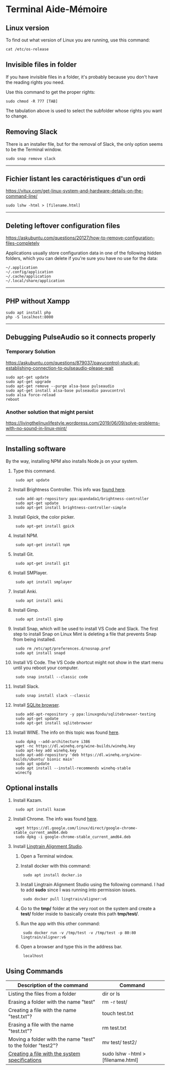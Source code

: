 # Terminal Aide-Mémoire

## Linux version

To find out what version of Linux you are running, use this command:

    cat /etc/os-release

## Invisible files in folder

If you have invisible files in a folder, it's probably because you don't have the reading rights you need.

Use this command to get the proper rights:

    sudo chmod -R 777 [TAB]

The tabulation above is used to select the subfolder whose rights you want to change.

## Removing Slack

There is an installer file, but for the removal of Slack, the only option seems to be the Terminal window.

	sudo snap remove slack

___

## Fichier listant les caractéristiques d'un ordi

https://vitux.com/get-linux-system-and-hardware-details-on-the-command-line/

    sudo lshw -html > [filename.html]

___

## Deleting leftover configuration files

https://askubuntu.com/questions/20127/how-to-remove-configuration-files-completely

Applications usually store configuration data in one of the following hidden folders, which you can delete if you're sure you have no use for the data:

    ~/.application
    ~/.config/application
    ~/.cache/application
    ~/.local/share/application

___

## PHP without Xampp

    sudo apt install php
    php -S localhost:8000
___

## Debugging PulseAudio so it connects properly

### Temporary Solution

https://askubuntu.com/questions/879037/pavucontrol-stuck-at-establishing-connection-to-pulseaudio-please-wait

    sudo apt-get update
    sudo apt-get upgrade
    sudo apt-get remove --purge alsa-base pulseaudio
    sudo apt-get install alsa-base pulseaudio pavucontrol
    sudo alsa force-reload
    reboot

### Another solution that might persist

https://livingthelinuxlifestyle.wordpress.com/2019/06/09/solve-problems-with-no-sound-in-linux-mint/

___

## Installing software

By the way, installing NPM also installs Node.js on your system.

1. Type this command.

        sudo apt update

1. Install Brightness Controller. This info was [found here](https://learnubuntumate.weebly.com/brightness-controller.html).

        sudo add-apt-repository ppa:apandada1/brightness-controller
        sudo apt-get update       
        sudo apt-get install brightness-controller-simple

1. Install Gpick, the color picker.

        sudo apt-get install gpick

1. Install NPM.

        sudo apt-get install npm

1. Install Git.

        sudo apt-get install git

1. Install SMPlayer.

        sudo apt install smplayer

1. Install Anki.

        sudo apt install anki

1. Install Gimp.

        sudo apt install gimp

1. Install Snap, which will be used to install VS Code and Slack. The first step to install Snap on Linux Mint is deleting a file that prevents Snap from being installed.

        sudo rm /etc/apt/preferences.d/nosnap.pref
        sudo apt install snapd

1. Install VS Code. The VS Code shortcut might not show in the start menu until you reboot your computer.

        sudo snap install --classic code

1. Install Slack.

        sudo snap install slack --classic

1. Install [SQLite browser](https://sqlitebrowser.org/dl/).

        sudo add-apt-repository -y ppa:linuxgndu/sqlitebrowser-testing
        sudo apt-get update
        sudo apt-get install sqlitebrowser

1. Install WINE. The info on this topic was found [here](https://www.linuxbabe.com/linux-mint/install-wine-linux-mint-19-1]).

        sudo dpkg --add-architecture i386
        wget -nc https://dl.winehq.org/wine-builds/winehq.key
        sudo apt-key add winehq.key
        sudo apt-add-repository 'deb https://dl.winehq.org/wine-builds/ubuntu/ bionic main'
        sudo apt update
        sudo apt install --install-recommends winehq-stable
        winecfg

## Optional installs

1. Install Kazam.

		sudo apt install kazam

1. Install Chrome. The info was found [here](https://itsfoss.com/install-chrome-ubuntu/#install-chrome-terminal).

        wget https://dl.google.com/linux/direct/google-chrome-stable_current_amd64.deb
        sudo dpkg -i google-chrome-stable_current_amd64.deb

1. Install [Lingtrain Alignment Studio](https://github.com/averkij/a-studio).

    1. Open a Terminal window.
	1. Install docker with this command:

			sudo apt install docker.io

	1. Install Lingtrain Alignment Studio using the following command. I had to add **sudo** since I was running into permission issues.

        	sudo docker pull lingtrain/aligner:v6

	1. Go to the **tmp/** folder at the very root on the system and create a **test/** folder inside to basically create this path **tmp/test/**.
	1. Run the app with this other command:

			sudo docker run -v /tmp/test -v /tmp/test -p 80:80 lingtrain/aligner:v6

	1. Open a browser and type this in the address bar.

			localhost

## Using Commands

| Description of the command       | Command     |
|--------------|-----------|
| Listing the files from a folder | dir or ls |
| Erasing a folder with the name "test" |  rm -r test/
| Creating a file with the name "test.txt"? |  touch test.txt |
| Erasing a file with the name "test.txt"? | rm test.txt |
| Moving a folder with the name "test" to the folder "test2"? | mv test/ test2/ |
| [Creating a file with the system specifications](https://vitux.com/get-linux-system-and-hardware-details-on-the-command-line/) | sudo lshw -html > [filename.html] |
    
